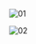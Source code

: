 ![01](https://github.com/Cassin01/nvim-conf/blob/master/gallery/01.png)

![02](https://github.com/Cassin01/nvim-conf/blob/master/gallery/02.png)
